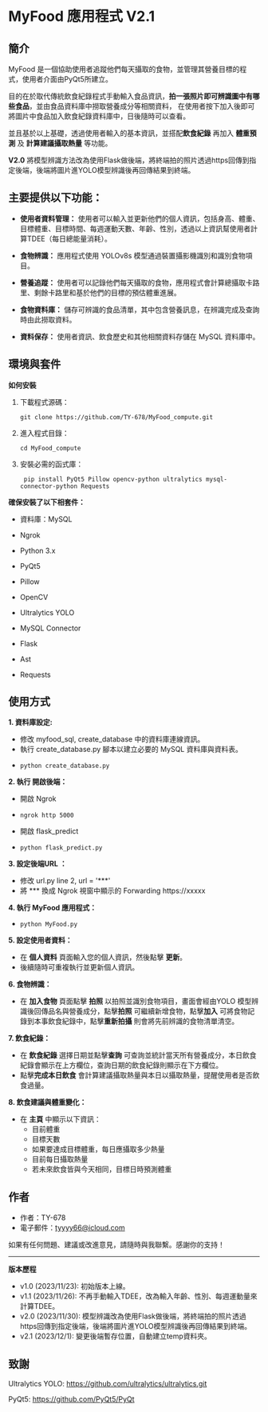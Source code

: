 # MyFood 應用程式 V2.1


## 簡介

MyFood 是一個協助使用者追蹤他們每天攝取的食物，並管理其營養目標的程式，使用者介面由PyQt5所建立。

目的在於取代傳統飲食紀錄程式手動輸入食品資訊，**拍一張照片即可辨識圖中有哪些食品**，並由食品資料庫中撈取營養成分等相關資料，
在使用者按下加入後即可將圖片中食品加入飲食紀錄資料庫中，日後隨時可以查看。

並且基於以上基礎，透過使用者輸入的基本資訊，並搭配**飲食紀錄** 再加入 **體重預測** 及 **計算建議攝取熱量** 等功能。

**V2.0** 將模型辨識方法改為使用Flask做後端，將終端拍的照片透過https回傳到指定後端，後端將圖片進YOLO模型辨識後再回傳結果到終端。

## 主要提供以下功能：

- **使用者資料管理：** 使用者可以輸入並更新他們的個人資訊，包括身高、體重、目標體重、目標時間、每週運動天數、年齡、性別，透過以上資訊幫使用者計算TDEE（每日總能量消耗）。

- **食物辨識：** 應用程式使用 YOLOv8s 模型通過裝置攝影機識別和識別食物項目。

- **營養追蹤：** 使用者可以記錄他們每天攝取的食物，應用程式會計算總攝取卡路里、剩餘卡路里和基於他們的目標的預估體重進展。

- **食物資料庫：** 儲存可辨識的食品清單，其中包含營養訊息，在辨識完成及查詢時由此撈取資料。

- **資料保存：** 使用者資訊、飲食歷史和其他相關資料存儲在 MySQL 資料庫中。

## 環境與套件


**如何安裝**

1. 下載程式源碼：
   ```
   git clone https://github.com/TY-678/MyFood_compute.git
   ```

2. 進入程式目錄：
   ```
   cd MyFood_compute
   ```

3. 安裝必需的函式庫：
   ```
    pip install PyQt5 Pillow opencv-python ultralytics mysql-connector-python Requests
   ```

**確保安裝了以下相套件：**

- 資料庫：MySQL
- Ngrok

- Python 3.x
- PyQt5
- Pillow
- OpenCV
- Ultralytics YOLO
- MySQL Connector
- Flask
- Ast
- Requests

   





## 使用方式

**1. 資料庫設定:**

   - 修改 myfood_sql, create_database 中的資料庫連線資訊。
   - 執行 create_database.py  腳本以建立必要的 MySQL 資料庫與資料表。
   - ```
     python create_database.py
     ```

**2. 執行 開啟後端：**
   
   - 開啟 Ngrok
   - ```
     ngrok http 5000
     ```
   - 開啟 flask_predict
   - ```
     python flask_predict.py
     ```

**3. 設定後端URL ：**

   - 修改 url.py line 2, url = '***' 
   - 將 *** 換成 Ngrok 視窗中顯示的 Forwarding https://xxxxx
     

**4. 執行 MyFood 應用程式：**

   - ```
     python MyFood.py
     ```

**5. 設定使用者資料：**
   
   - 在 **個人資料** 頁面輸入您的個人資訊，然後點擊 **更新**。
   - 後續隨時可重複執行並更新個人資訊。

**6. 食物辨識：**

   - 在 **加入食物** 頁面點擊 **拍照** 以拍照並識別食物項目，畫面會經由YOLO 模型辨識後回傳品名與營養成分，點擊**拍照** 可繼續新增食物，點擊**加入** 可將食物記錄到本事飲食紀錄中，點擊**重新拍攝** 則會將先前辨識的食物清單清空。

**7. 飲食紀錄：**

   - 在 **飲食紀錄** 選擇日期並點擊**查詢** 可查詢並統計當天所有營養成分，本日飲食紀錄會顯示在上方欄位，查詢日期的飲食紀錄則顯示在下方欄位。
   - 點擊**完成本日飲食** 會計算建議攝取熱量與本日以攝取熱量，提醒使用者是否飲食過量。 


**8. 飲食建議與體重變化：**

   - 在 **主頁** 中顯示以下資訊：
     - 目前體重
     - 目標天數
     - 如果要達成目標體重，每日應攝取多少熱量
     - 目前每日攝取熱量
     - 若未來飲食皆與今天相同，目標日時預測體重




## 作者

- 作者：TY-678
- 電子郵件：tyyyy66@icloud.com

如果有任何問題、建議或改進意見，請隨時與我聯繫。感謝你的支持！

---

**版本歷程**

- v1.0 (2023/11/23): 初始版本上線。
- v1.1 (2023/11/26): 不再手動輸入TDEE，改為輸入年齡、性別、每週運動量來計算TDEE。 
- v2.0 (2023/11/30): 模型辨識改為使用Flask做後端，將終端拍的照片透過https回傳到指定後端，後端將圖片進YOLO模型辨識後再回傳結果到終端。
- v2.1 (2023/12/1):  變更後端暫存位置，自動建立temp資料夾。

## 致謝

Ultralytics YOLO: https://github.com/ultralytics/ultralytics.git

PyQt5: https://github.com/PyQt5/PyQt
